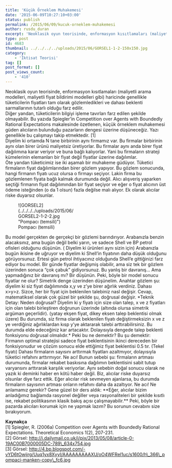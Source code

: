 ```yaml
---
title: 'Küçük Örneklem Muhakemesi'
date: '2015-06-09T10:27:10+03:00'
status: publish
permalink: /2015/06/09/kucuk-orneklem-muhakemesi
author: rusdu_duran
excerpt: 'Neoklasik oyun teorisinde, enformasyon kısıtlamaları (maliyetli arama modelleri, maliyetli fiyat bildirimi modelleri gibi) haricinde genellikle tüketicilerin fiyatları tam olarak gözlemledikleri ve dahası beklenti sarmallarının tutarlı olduğu farz edilir. Diğer yandan, tüketicilerin bilgiyi işleme tavırları farz edilen şekilde olmayabilir. Bu yazıda Spiegler’in Competition over Agents with Boundedly Rational Expectations makalesinde özetlenen, küçük örneklem muhakemesi güden alıcıların bulunduğu pazarların dengesi üzerine düşüneceğiz. Yazı genellikle bu çalışmayı takip etmektedir.'
type: post
id: 4683
thumbnail: ../../../../uploads/2015/06/GORSEL1-1-2-150x150.jpg
category:
    - 'İktisat Teorisi'
tag: []
post_format: []
post_views_count:
    - '410'
---
```

Neoklasik oyun teorisinde, enformasyon kısıtlamaları (maliyetli arama modelleri, maliyetli fiyat bildirimi modelleri gibi) haricinde genellikle tüketicilerin fiyatları tam olarak gözlemledikleri ve dahası beklenti sarmallarının tutarlı olduğu farz edilir.  
Diğer yandan, tüketicilerin bilgiyi işleme tavırları farz edilen şekilde olmayabilir. Bu yazıda Spiegler’in Competition over Agents with Boundedly Rational Expectations makalesinde özetlenen, küçük örneklem muhakemesi güden alıcıların bulunduğu pazarların dengesi üzerine düşüneceğiz. Yazı genellikle bu çalışmayı takip etmektedir. \[1\]  
Diyelim ki ortamda N tane birbirinin aynı firmamız var. Bu firmalar birbirinin aynı olan birer ürünü maliyetsiz üretiyorlar. Bu firmalar aynı anda birer fiyat dağılımına karar veriyor ve buna bağlı kalıyorlar. Yani bu firmaların strateji kümelerinin elemanları bir fiyat değil fiyatlar üzerine dağılımlar.  
Öte yandan tüketicimiz ise iki aşamalı bir muhakeme güdüyor. Tüketici firmaların fiyat dağılımlarından birer gözlem yapıyor. Bu gözlem sonucunda, hangi firmanın fiyatı ucuz olursa o firmayı seçiyor. Lakin firma bu gözlemlenen fiyata bağlı kalmak durumunda değil. Alıcı alışveriş yaparken seçtiği firmanın fiyat dağılımından bir fiyat seçiyor ve eğer o fiyat alıcının üst ödeme isteğinden (o da 1 olsun) fazla değilse malı alıyor. Ek olarak alıcılar riske duyarsız olsunlar.  
<figure aria-describedby="caption-attachment-4685" class="wp-caption alignright" id="attachment_4685" style="width: 177px">![GORSEL2](../../../../uploads/2015/06/GORSEL2-1-2-2.jpg "Pompacı (temsili)")<figcaption class="wp-caption-text" id="caption-attachment-4685">Pompacı (temsili)</figcaption></figure>  
Bu model gerçekten de gerçekçi bir gözlemi barındırıyor. Arabanızla benzin alacaksınız, ama bugün değil belki yarın, ve sadece Shell ve BP petrol ofisleri olduğunu düşünün. ( Diyelim ki ürünleri aynı sizin için) Arabanızla bugün ikisine de uğruyor ve diyelim ki Shell’in fiyatının daha düşük olduğunu görüyorsunuz. Ertesi gün petrol ihtiyacınız olduğunda Shell’e gittiğinizi farz ediyor bu model. Bir günde fiyatlar değişmiş olabilir, ama siz tek bir gözlem üzerinden sonuca “çok çabuk” gidiyorsunuz. Bu yanlış bir davranış… Ama yapmadığınız bir davranış mı? Bir düşünün.  
Peki, böyle bir model sonucu fiyatlar ne olur? Simetrik denge üzerinden düşünelim. Anahtar gözlem şu: diyelim ki siz fiyat dağılımında x,y ve z’ye birer ağırlık verdiniz. Dahası x&gt;y&gt;z. Sizce, her bir fiyat için beklenilen talebiniz nasl değişir. Cevap, matematiksel olarak çok güzel bir şekilde şu, doğrusal değişir.  
*Teknik Detay: Neden doğrusal? Diyelim ki y fiyatı için size olan talep, x ve z fiyatları için olan talebi birleştiren doğrunun üzerinde (altında olursa simetrik argüman geçerlidir). (yatay ekşen fiyat, dikey eksen talep beklentisi olmak üzere) Bu durumda, siz firma olarak beklenilen fiyatı değiştirmeksizin x ve z ye verdiğiniz ağırlıklardan kısp y’ye aktararak talebi arttırabilirsiniz. Bu durumda elde edeceğiniz kar artacaktır. Dolayısıyla dengede talep beklenti fonksiyonu doğrusal olmalıdır.*  
Peki bu ne demektir? Bu şu demektir: Firmanın optimal stratejisi sadece fiyat beklentisinin ikinci dereceden bir fonksiyonudur ve çözüm sonucu elde ettiğimiz fiyat beklentisi 0.5 tır. (Tekel fiyatı) Dahası firmaların sayısını arttırmak fiyatları azaltmıyor, dolayısıyla tüketici refahını arttırmıyor. Ne acı! Bunun sebebi şu: firmaların artması durumunda, firmalar rekabet baskısına dağılımın beklentisini sabit tutup varyansını arttırarak karşılık veriyorlar.  
Aynı sebebin doğal sonucu olarak ne yazık ki deminki haber en kötü haber değil. Biz, alıcılar riske duyarsız olsunlar diye farz ettik. Eğer alıcılar risk sevmeyen ajanlarsa, bu durumda firmaların sayısının artması onların refahını daha da azaltıyor. Ne acı!  
Ne anlamamız gerekir? Gene güzel bir ders aldık:  
**Eğer, alıcılar bizim anladığımız bağlamda rasyonel değiller veya rasyonaliteleri bir şekilde kısıtlı ise, rekabet politikasının klasik bakış açısı çalışmayabilir.**  
Peki, böyle bir pazarda alıcıları korumak için ne yapmak lazım? Bu sorunun cevabını size bırakıyorum.

**Kaynakça**  
\[1\] Spiegler, R. (2006a) Competition over Agents with Boundedly Rational Expectations. Theoretical Economics 1(2), 207-231.  
\[2\] Görsel: http://i.dailymail.co.uk/i/pix/2013/05/08/article-0-19AC00B7000005DC-789\_634x754.jpg  
\[3\] Görsel: http://4.bp.blogspot.com/-vYD6tOwijrg/Uuq1yx8XyyI/AAAAAAAAAXU/oO4WFRel1uc/s1600/h\_366\_pompaci-manken-copy\_fc6.jpg